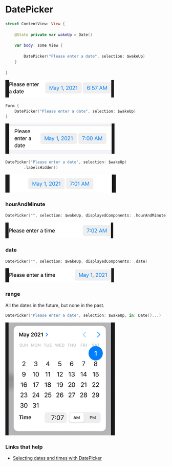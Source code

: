 # DatePicker

```swift
struct ContentView: View {
    
    @State private var wakeUp = Date()
    
    var body: some View {
    
        DatePicker("Please enter a date", selection: $wakeUp)
    }
    
}
```

![](images/1.png)

```swift
Form {
    DatePicker("Please enter a date", selection: $wakeUp)
}
```

![](images/2.png)

```swift
DatePicker("Please enter a date", selection: $wakeUp)
        .labelsHidden()
```

![](images/3.png)

### hourAndMinute

```swift
DatePicker("", selection: $wakeUp, displayedComponents: .hourAndMinute)
```

![](images/4.png)
	
### date

```swift
DatePicker("", selection: $wakeUp, displayedComponents: .date)
```

![](images/5.png)

### range

All the dates in the future, but none in the past.

```swift
DatePicker("Please enter a date", selection: $wakeUp, in: Date()...)
```

![](images/6.png)


### Links that help

- [Selecting dates and times with DatePicker](https://www.hackingwithswift.com/books/ios-swiftui/selecting-dates-and-times-with-datepicker)

